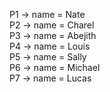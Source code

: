 P1 -> name = Nate  
P2 -> name = Charel  
P3 -> name = Abejith  
P4 -> name = Louis  
P5 -> name = Sally  
P6 -> name = Michael  
P7 -> name = Lucas  
